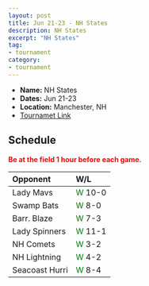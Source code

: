 ```yaml
---
layout: post
title: Jun 21-23 - NH States
description: NH States
excerpt: "NH States"
tag:
- tournament
category:
- tournament
---
```

* **Name:** NH States
* **Dates:** Jun 21-23
* **Location:**  Manchester, NH 
* [Tournamet Link](http://www.asanewengland.com/TournamentDetails.aspx?TournamentKey=10043)



## Schedule
**<span style="color:red">Be at the field 1 hour before each game.</span>**

| Opponent       | W/L |
|:-------------  |:---   |
| Lady Mavs      | <span style="color:green">W</span> 10-0   |
| Swamp Bats      | <span style="color:green">W</span> 8-0   |
| Barr. Blaze      | <span style="color:green">W</span> 7-3   |
| Lady Spinners      | <span style="color:green">W</span> 11-1   |
| NH Comets      | <span style="color:green">W</span> 3-2  |
| NH Lightning      | <span style="color:green">W</span> 4-2   |
| Seacoast Hurri      | <span style="color:green">W</span> 8-4   |
